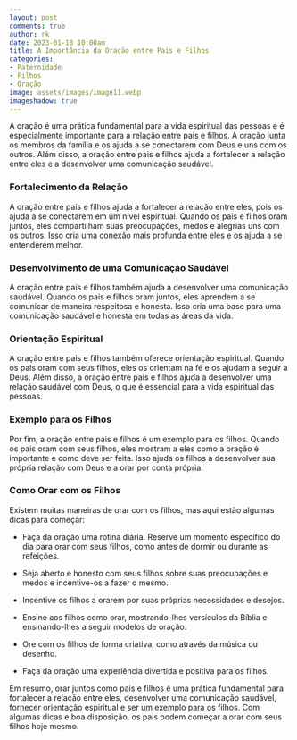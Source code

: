 ```yaml
---
layout: post
comments: true
author: rk
date: 2023-01-18 10:00am
title: A Importância da Oração entre Pais e Filhos
categories:
- Paternidade
- Filhos
- Oração
image: assets/images/image11.webp
imageshadow: true
---
```


A oração é uma prática fundamental para a vida espiritual das pessoas e é especialmente importante para a relação entre pais e filhos. A oração junta os membros da família e os ajuda a se conectarem com Deus e uns com os outros. Além disso, a oração entre pais e filhos ajuda a fortalecer a relação entre eles e a desenvolver uma comunicação saudável.

### Fortalecimento da Relação
A oração entre pais e filhos ajuda a fortalecer a relação entre eles, pois os ajuda a se conectarem em um nível espiritual. Quando os pais e filhos oram juntos, eles compartilham suas preocupações, medos e alegrias uns com os outros. Isso cria uma conexão mais profunda entre eles e os ajuda a se entenderem melhor.

### Desenvolvimento de uma Comunicação Saudável
A oração entre pais e filhos também ajuda a desenvolver uma comunicação saudável. Quando os pais e filhos oram juntos, eles aprendem a se comunicar de maneira respeitosa e honesta. Isso cria uma base para uma comunicação saudável e honesta em todas as áreas da vida.

### Orientação Espiritual
A oração entre pais e filhos também oferece orientação espiritual. Quando os pais oram com seus filhos, eles os orientam na fé e os ajudam a seguir a Deus. Além disso, a oração entre pais e filhos ajuda a desenvolver uma relação saudável com Deus, o que é essencial para a vida espiritual das pessoas.

### Exemplo para os Filhos
Por fim, a oração entre pais e filhos é um exemplo para os filhos. Quando os pais oram com seus filhos, eles mostram a eles como a oração é importante e como deve ser feita. Isso ajuda os filhos a desenvolver sua própria relação com Deus e a orar por conta própria.

### Como Orar com os Filhos
Existem muitas maneiras de orar com os filhos, mas aqui estão algumas dicas para começar:

* Faça da oração uma rotina diária. Reserve um momento específico do dia para orar com seus filhos, como antes de dormir ou durante as refeições.

* Seja aberto e honesto com seus filhos sobre suas preocupações e medos e incentive-os a fazer o mesmo.

* Incentive os filhos a orarem por suas próprias necessidades e desejos.

* Ensine aos filhos como orar, mostrando-lhes versículos da Bíblia e ensinando-lhes a seguir modelos de oração.

* Ore com os filhos de forma criativa, como através da música ou desenho.

* Faça da oração uma experiência divertida e positiva para os filhos.

Em resumo, orar juntos como pais e filhos é uma prática fundamental para fortalecer a relação entre eles, desenvolver uma comunicação saudável, fornecer orientação espiritual e ser um exemplo para os filhos. Com algumas dicas e boa disposição, os pais podem começar a orar com seus filhos hoje mesmo.
